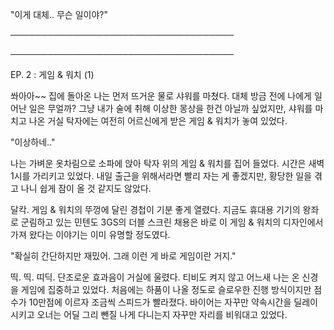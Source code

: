 "이게 대체.. 무슨 일이야?"

────────────────────────────────────

────────────────────────────────────

EP. 2 : 게임 & 워치 (1)

쏴아아~~ 집에 돌아온 나는 먼저 뜨거운 물로 샤워를 마쳤다. 대체 방금 전에 나에게 일어난 일은 무얼까? 그냥 내가 술에 취해 이상한 몽상을 한건 아닐까 싶었지만, 샤워를 마치고 나온 거실 탁자에는 여전히 어르신에게 받은 게임 & 워치가 놓여 있었다.

"이상하네.."

나는 가벼운 옷차림으로 소파에 앉아 탁자 위의 게임 & 워치를 집어 들었다. 시간은 새벽 1시를 가리키고 있었다. 내일 출근을 위해서라면 빨리 자는 게 좋겠지만, 황당한 일을 겪고 나니 쉽게 잠이 올 것 같지도 않았다. 

달칵. 게임 & 워치의 뚜껑에 달린 경첩이 기분 좋게 열렸다. 지금도 휴대용 기기의 왕좌로 군림하고 있는 민텐도 3GS의 더블 스크린 채용은 바로 이 게임 & 워치의 디자인에서 가져 왔다는 이야기는 이미 유명할 정도였다. 

"확실히 간단하지만 재밌어. 그래 이런 게 바로 게임이란 거지."

띡. 띡. 띠딕. 단조로운 효과음이 거실에 울렸다. 티비도 켜지 않고 어느새 나는 온 신경을 게임에 집중하고 있었다. 처음에는 하품이 나올 정도로 슬로우한 진행 방식이지만 점수가 10만점에 이르자 조금씩 스피드가 빨라졌다. 바이어는 자꾸만 약속시간을 딜레이 시키고 오너는 어딜 그리 뺀질 나게 다니는지 자꾸만 자리를 비워대고 있었다.